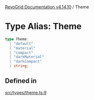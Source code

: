 [RevoGrid Documentation v4.14.10](README.md) / Theme

# Type Alias: Theme

```ts
type Theme: 
  | "default"
  | "material"
  | "compact"
  | "darkMaterial"
  | "darkCompact"
  | string;
```

## Defined in

[src/types/theme.ts:9](https://github.com/revolist/revogrid/blob/f8d663f4e4ad146b94baf570f65efe48aaaeae09/src/types/theme.ts#L9)
